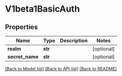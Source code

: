 # V1beta1BasicAuth

## Properties
Name | Type | Description | Notes
------------ | ------------- | ------------- | -------------
**realm** | **str** |  | [optional] 
**secret_name** | **str** |  | [optional] 

[[Back to Model list]](../README.md#documentation-for-models) [[Back to API list]](../README.md#documentation-for-api-endpoints) [[Back to README]](../README.md)


